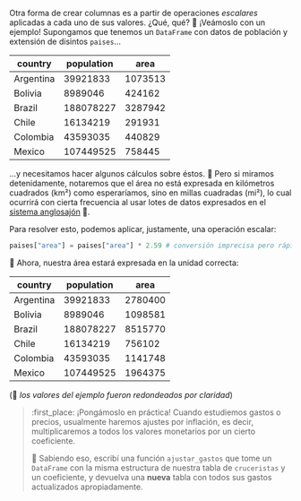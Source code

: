 Otra forma de crear columnas es a partir de operaciones _escalares_ aplicadas a cada uno de sus valores. ¿Qué, qué? 🤨 ¡Veámoslo con un ejemplo! Supongamos que tenemos un `DataFrame` con datos de población y extensión de disintos `paises`... 

|country|population|area|
|---|---|---|
|Argentina|39921833|1073513|
|Bolivia|8989046|424162|
|Brazil|188078227|3287942|
|Chile|16134219|291931|
|Colombia|43593035|440829|
|Mexico|107449525|758445|


...y necesitamos hacer algunos cálculos sobre éstos. :eyes: Pero si miramos detenidamente, notaremos que el área no está expresada en kilómetros cuadrados (km²) como esperaríamos, sino en millas cuadradas (mi²), lo cual ocurrirá con cierta frecuencia al usar lotes de datos expresados en el [sistema anglosajón](https://es.wikipedia.org/wiki/Sistema_anglosaj%C3%B3n_de_unidades) :shrug:. 

Para resolver esto, podemos aplicar, justamente, una operación escalar: 

```python
paises["area"] = paises["area"] * 2.59 # conversión imprecisa pero rápida de mi² a km²
```

:rainbow: Ahora, nuestra área estará expresada en la unidad correcta: 

|country|population|area|
|---|---|---|
|Argentina|39921833|2780400|
|Bolivia|8989046|1098581|
|Brazil|188078227|8515770|
|Chile|16134219|756102|
|Colombia|43593035|1141748|
|Mexico|107449525|1964375|

(:pencil: _los valores del ejemplo fueron redondeados por claridad_)

>  :first_place: ¡Pongámoslo en práctica! Cuando estudiemos gastos o precios, usualmente haremos ajustes por inflación, es decir, multiplicaremos a todos los valores monetarios por un cierto coeficiente. 
> 
> :money_with_wings: Sabiendo eso, escribí una función `ajustar_gastos` que tome un `DataFrame` con la misma estructura de nuestra tabla de `cruceristas` y un coeficiente, y devuelva una **nueva** tabla con todos sus gastos actualizados apropiadamente.

